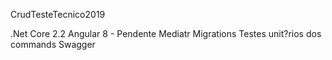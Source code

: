 CrudTesteTecnico2019

.Net Core 2.2
Angular 8 - Pendente
Mediatr
Migrations
Testes unit?rios dos commands
Swagger